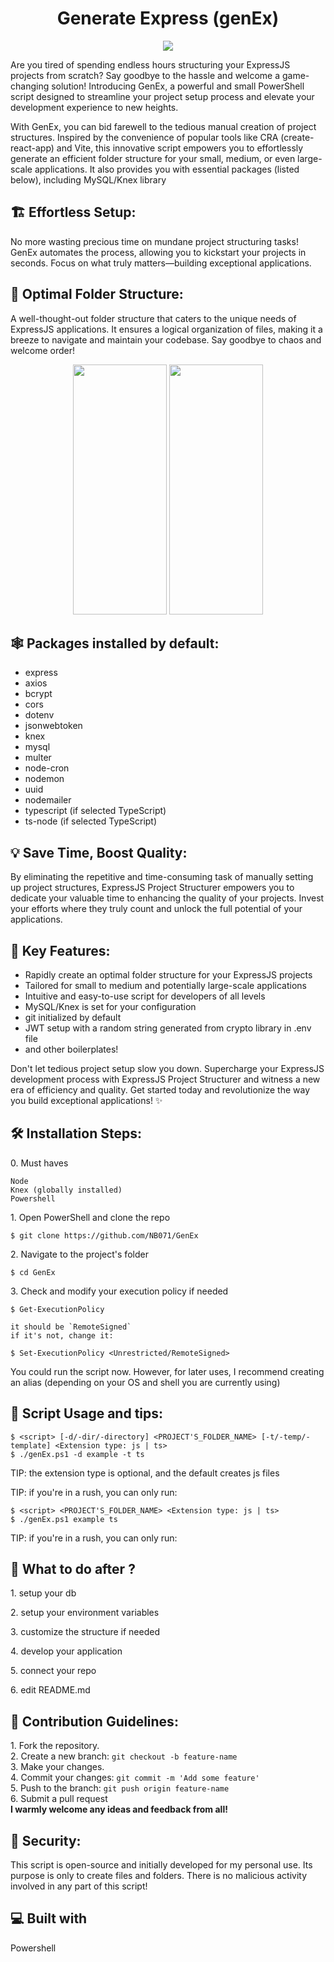 <h1 align="center" id="title">Generate Express (genEx)</h1>

<p align="center"><img src="https://gcdnb.pbrd.co/images/NY49j63eiR6T.jpg?o=1"></p>

<p id="description">
Are you tired of spending endless hours structuring your ExpressJS projects from scratch? Say goodbye to the hassle and welcome a game-changing solution! Introducing GenEx, a powerful and small PowerShell script designed to streamline your project setup process and elevate your development experience to new heights.

With GenEx, you can bid farewell to the tedious manual creation of project structures. Inspired by the convenience of popular tools like CRA (create-react-app) and Vite, this innovative script empowers you to effortlessly generate an efficient folder structure for your small, medium, or even large-scale applications. It also provides you with essential packages (listed below), including MySQL/Knex library</p>

<h2>🏗️ Effortless Setup:</h2>

No more wasting precious time on mundane project structuring tasks! GenEx automates the process, allowing you to kickstart your projects in seconds. Focus on what truly matters—building exceptional applications.

<h2>📁 Optimal Folder Structure:</h2>

A well-thought-out folder structure that caters to the unique needs of ExpressJS applications. It ensures a logical organization of files, making it a breeze to navigate and maintain your codebase. Say goodbye to chaos and welcome order!

<p align="center"><img src="https://gcdnb.pbrd.co/images/n6xsPOnhO4aZ.png?o=1" height="400" width="150">
<img src="https://gcdnb.pbrd.co/images/vbkwUqAr7TKK.png?o=1" height="400" width="150"></p>
<h2>🕸️ Packages installed by default:</h2>

*   express
*   axios
*   bcrypt
*   cors
*   dotenv
*   jsonwebtoken
*   knex
*   mysql
*   multer
*   node-cron
*   nodemon
*   uuid
*   nodemailer
*   typescript (if selected TypeScript)
*   ts-node (if selected TypeScript)

<h2>💡 Save Time, Boost Quality:</h2>
By eliminating the repetitive and time-consuming task of manually setting up project structures, ExpressJS Project Structurer empowers you to dedicate your valuable time to enhancing the quality of your projects. Invest your efforts where they truly count and unlock the full potential of your applications.

<h2>🌟 Key Features:</h2>

*   Rapidly create an optimal folder structure for your ExpressJS projects
*   Tailored for small to medium and potentially large-scale applications
*   Intuitive and easy-to-use script for developers of all levels
*   MySQL/Knex is set for your configuration
*   git initialized by default
*   JWT setup with a random string generated from crypto library in .env file
*   and other boilerplates!
  
Don't let tedious project setup slow you down. Supercharge your ExpressJS development process with ExpressJS Project Structurer and witness a new era of efficiency and quality. Get started today and revolutionize the way you build exceptional applications! ✨

<h2>🛠️ Installation Steps:</h2>

<p>0. Must haves</p>

```
Node
Knex (globally installed)
Powershell
```

<p>1. Open PowerShell and clone the repo</p>

```
$ git clone https://github.com/NB071/GenEx
```
<p>2. Navigate to the project's folder</p>

```
$ cd GenEx
```

<p>3. Check and modify your execution policy if needed</p>

```
$ Get-ExecutionPolicy

it should be `RemoteSigned`
if it's not, change it:

$ Set-ExecutionPolicy <Unrestricted/RemoteSigned>
```


<p>You could run the script now. However, for later uses, I recommend creating an alias (depending on your OS and shell you are currently using)</p>

<h2>📜 Script Usage and tips:</h2>

```
$ <script> [-d/-dir/-directory] <PROJECT'S_FOLDER_NAME> [-t/-temp/-template] <Extension type: js | ts>
$ ./genEx.ps1 -d example -t ts
```
<p>TIP: the extension type is optional, and the default creates js files</p>
<p>TIP: if you're in a rush, you can only run:</p>

```
$ <script> <PROJECT'S_FOLDER_NAME> <Extension type: js | ts>
$ ./genEx.ps1 example ts
```
<p>TIP: if you're in a rush, you can only run:</p>

<h2>📑 What to do after ?</h2>
<p>1. setup your db</p>
<p>2. setup your environment variables</p>
<p>3. customize the structure if needed</p>
<p>4. develop your application</p>
<p>5. connect your repo</p>
<p>6. edit README.md</p>

<h2>🍰 Contribution Guidelines:</h2>

1\. Fork the repository\. <br>
2\. Create a new branch: ```git checkout -b feature-name``` <br>
3\. Make your changes\. <br>
4\. Commit your changes: ```git commit -m 'Add some feature'```  <br>
5\. Push to the branch: ```git push origin feature-name``` <br>
6\. Submit a pull request <br>
<b>I warmly welcome any ideas and feedback from all!</b>

  <h2>🔐 Security:</h3>
  <p>This script is open-source and initially developed for my personal use. Its purpose is only to create files and folders. There is no malicious activity involved in any part of this script!</p>
  

<h2>💻 Built with</h2>

Powershell
